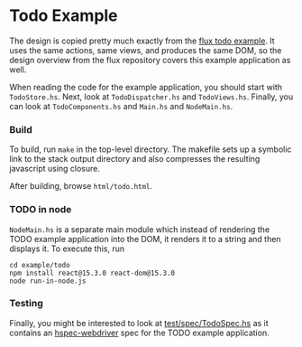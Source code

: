 # Todo Example

The design is copied pretty much exactly from the [flux todo
example](https://github.com/facebook/flux/tree/master/examples/flux-todomvc).
It uses the same actions, same views, and produces the same DOM, so
the design overview from the flux repository covers this example
application as well.

When reading the code for the example application, you should start
with `TodoStore.hs`.  Next, look at `TodoDispatcher.hs` and
`TodoViews.hs`.  Finally, you can look at `TodoComponents.hs` and
`Main.hs` and `NodeMain.hs`.

### Build

To build, run `make` in the top-level directory. The makefile sets up
a symbolic link to the stack output directory and also compresses the
resulting javascript using closure.

After building, browse `html/todo.html`.

### TODO in node

`NodeMain.hs` is a separate main module which instead of rendering the
TODO example application into the DOM, it renders it to a string and
then displays it.  To execute this, run

~~~
cd example/todo
npm install react@15.3.0 react-dom@15.3.0
node run-in-node.js
~~~

### Testing

Finally, you might be interested to look at
[test/spec/TodoSpec.hs](https://bitbucket.org/wuzzeb/react-flux/src/tip/test/spec/TodoSpec.hs)
as it contains an
[hspec-webdriver](https://hackage.haskell.org/package/hspec-webdriver)
spec for the TODO example application.
